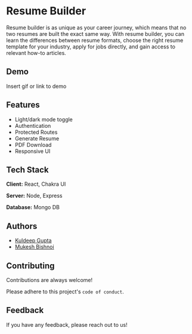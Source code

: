 
# Resume Builder

Resume builder  is as unique as your career journey, which means that no two resumes are built the exact same way. With resume builder, you can learn the differences between resume formats, choose the right resume template for your industry, apply for jobs directly, and gain access to relevant how-to articles.



## Demo

Insert gif or link to demo


## Features

- Light/dark mode toggle
- Authentication
- Protected Routes
- Generate Resume
- PDF Download
- Responsive UI


## Tech Stack

**Client:** React, Chakra UI

**Server:** Node, Express

**Database:** Mongo DB


## Authors

- [Kuldeep Gupta](https://github.com/devdeadviz)
- [Mukesh Bishnoi](https://github.com/bishnoimukesh)


## Contributing

Contributions are always welcome!

Please adhere to this project's `code of conduct`.


## Feedback

If you have any feedback, please reach out to us!

